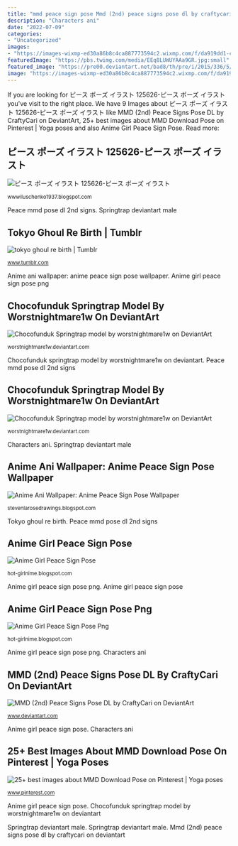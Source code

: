 ```yaml
---
title: "mmd peace sign pose Mmd (2nd) peace signs pose dl by craftycari on deviantart"
description: "Characters ani"
date: "2022-07-09"
categories:
- "Uncategorized"
images:
- "https://images-wixmp-ed30a86b8c4ca887773594c2.wixmp.com/f/da919dd1-c347-49d8-ab8c-47c48065edd2/dd72p1x-10145059-0602-49ee-85ab-00303168d70b.png?token=eyJ0eXAiOiJKV1QiLCJhbGciOiJIUzI1NiJ9.eyJzdWIiOiJ1cm46YXBwOjdlMGQxODg5ODIyNjQzNzNhNWYwZDQxNWVhMGQyNmUwIiwiaXNzIjoidXJuOmFwcDo3ZTBkMTg4OTgyMjY0MzczYTVmMGQ0MTVlYTBkMjZlMCIsIm9iaiI6W1t7InBhdGgiOiJcL2ZcL2RhOTE5ZGQxLWMzNDctNDlkOC1hYjhjLTQ3YzQ4MDY1ZWRkMlwvZGQ3MnAxeC0xMDE0NTA1OS0wNjAyLTQ5ZWUtODVhYi0wMDMwMzE2OGQ3MGIucG5nIn1dXSwiYXVkIjpbInVybjpzZXJ2aWNlOmZpbGUuZG93bmxvYWQiXX0.Di4qcPlB35vPcTTo-eL_xGIJaZqGMIUG1n9gwaJ96ts"
featuredImage: "https://pbs.twimg.com/media/EEq8LUWUYAAa9GR.jpg:small"
featured_image: "https://pre00.deviantart.net/bad8/th/pre/i/2015/336/5/1/chocofunduk_springtrap_model_by_worstnightmare1w-d9irv7g.jpg"
image: "https://images-wixmp-ed30a86b8c4ca887773594c2.wixmp.com/f/da919dd1-c347-49d8-ab8c-47c48065edd2/dd72p1x-10145059-0602-49ee-85ab-00303168d70b.png?token=eyJ0eXAiOiJKV1QiLCJhbGciOiJIUzI1NiJ9.eyJzdWIiOiJ1cm46YXBwOjdlMGQxODg5ODIyNjQzNzNhNWYwZDQxNWVhMGQyNmUwIiwiaXNzIjoidXJuOmFwcDo3ZTBkMTg4OTgyMjY0MzczYTVmMGQ0MTVlYTBkMjZlMCIsIm9iaiI6W1t7InBhdGgiOiJcL2ZcL2RhOTE5ZGQxLWMzNDctNDlkOC1hYjhjLTQ3YzQ4MDY1ZWRkMlwvZGQ3MnAxeC0xMDE0NTA1OS0wNjAyLTQ5ZWUtODVhYi0wMDMwMzE2OGQ3MGIucG5nIn1dXSwiYXVkIjpbInVybjpzZXJ2aWNlOmZpbGUuZG93bmxvYWQiXX0.Di4qcPlB35vPcTTo-eL_xGIJaZqGMIUG1n9gwaJ96ts"
---
```


If you are looking for ピース ポーズ イラスト 125626-ピース ポーズ イラスト you've visit to the right place. We have 9 Images about ピース ポーズ イラスト 125626-ピース ポーズ イラスト like MMD (2nd) Peace Signs Pose DL by CraftyCari on DeviantArt, 25+ best images about MMD Download Pose on Pinterest | Yoga poses and also Anime Girl Peace Sign Pose. Read more:

## ピース ポーズ イラスト 125626-ピース ポーズ イラスト

![ピース ポーズ イラスト 125626-ピース ポーズ イラスト](https://pbs.twimg.com/media/EEq8LUWUYAAa9GR.jpg:small "Anime ani wallpaper: anime peace sign pose wallpaper")

<small>wwwiluschenko1937.blogspot.com</small>

Peace mmd pose dl 2nd signs. Springtrap deviantart male

## Tokyo Ghoul Re Birth | Tumblr

![tokyo ghoul re birth | Tumblr](https://66.media.tumblr.com/7b0e8779a3495d5f4de060a5d0236bd3/c36a674b4eb3cdba-c6/s500x750/d51d8987f828fa13eb33d3347ada17c2dbe83cfe.png "Anime ani wallpaper: anime peace sign pose wallpaper")

<small>www.tumblr.com</small>

Anime ani wallpaper: anime peace sign pose wallpaper. Anime girl peace sign pose png

## Chocofunduk Springtrap Model By Worstnightmare1w On DeviantArt

![Chocofunduk Springtrap model by worstnightmare1w on DeviantArt](http://img02.deviantart.net/85dc/i/2015/336/5/1/chocofunduk_springtrap_model_by_worstnightmare1w-d9irv7g.jpg "Peace mmd pose dl 2nd signs")

<small>worstnightmare1w.deviantart.com</small>

Chocofunduk springtrap model by worstnightmare1w on deviantart. Peace mmd pose dl 2nd signs

## Chocofunduk Springtrap Model By Worstnightmare1w On DeviantArt

![Chocofunduk Springtrap model by worstnightmare1w on DeviantArt](https://pre00.deviantart.net/bad8/th/pre/i/2015/336/5/1/chocofunduk_springtrap_model_by_worstnightmare1w-d9irv7g.jpg "Chocofunduk springtrap model by worstnightmare1w on deviantart")

<small>worstnightmare1w.deviantart.com</small>

Characters ani. Springtrap deviantart male

## Anime Ani Wallpaper: Anime Peace Sign Pose Wallpaper

![Anime Ani Wallpaper: Anime Peace Sign Pose Wallpaper](https://p1.hiclipart.com/preview/134/864/3/anime-icon-25-new-game-v2-purple-haired-female-anime-character-making-peace-sign.jpg "Springtrap deviantart male")

<small>stevenlarosedrawings.blogspot.com</small>

Tokyo ghoul re birth. Peace mmd pose dl 2nd signs

## Anime Girl Peace Sign Pose

![Anime Girl Peace Sign Pose](https://image.shutterstock.com/image-vector/woman-catching-sunlight-superhero-pose-260nw-1465098260.jpg "Characters ani")

<small>hot-girlnime.blogspot.com</small>

Anime girl peace sign pose png. Anime girl peace sign pose

## Anime Girl Peace Sign Pose Png

![Anime Girl Peace Sign Pose Png](https://lh3.googleusercontent.com/proxy/RAGYRKCY6yIFfDoMBqG_wdjL5e9M_c1GK2EN9E5QXi4OeBmLO4TlrPnEPvwBGHhSh3krV5r8iDmFiT89rxxBaM3sQE5kpO_t=w1200-h630-p-k-no-nu "Springtrap deviantart male")

<small>hot-girlnime.blogspot.com</small>

Anime girl peace sign pose png. Characters ani

## MMD (2nd) Peace Signs Pose DL By CraftyCari On DeviantArt

![MMD (2nd) Peace Signs Pose DL by CraftyCari on DeviantArt](https://images-wixmp-ed30a86b8c4ca887773594c2.wixmp.com/f/da919dd1-c347-49d8-ab8c-47c48065edd2/dd72p1x-10145059-0602-49ee-85ab-00303168d70b.png?token=eyJ0eXAiOiJKV1QiLCJhbGciOiJIUzI1NiJ9.eyJzdWIiOiJ1cm46YXBwOjdlMGQxODg5ODIyNjQzNzNhNWYwZDQxNWVhMGQyNmUwIiwiaXNzIjoidXJuOmFwcDo3ZTBkMTg4OTgyMjY0MzczYTVmMGQ0MTVlYTBkMjZlMCIsIm9iaiI6W1t7InBhdGgiOiJcL2ZcL2RhOTE5ZGQxLWMzNDctNDlkOC1hYjhjLTQ3YzQ4MDY1ZWRkMlwvZGQ3MnAxeC0xMDE0NTA1OS0wNjAyLTQ5ZWUtODVhYi0wMDMwMzE2OGQ3MGIucG5nIn1dXSwiYXVkIjpbInVybjpzZXJ2aWNlOmZpbGUuZG93bmxvYWQiXX0.Di4qcPlB35vPcTTo-eL_xGIJaZqGMIUG1n9gwaJ96ts "Anime girl peace sign pose")

<small>www.deviantart.com</small>

Anime girl peace sign pose. Characters ani

## 25+ Best Images About MMD Download Pose On Pinterest | Yoga Poses

![25+ best images about MMD Download Pose on Pinterest | Yoga poses](https://s-media-cache-ak0.pinimg.com/736x/c8/c3/0b/c8c30b201fd59a5a478f00b59047dc1d--art.jpg "Tokyo ghoul re birth")

<small>www.pinterest.com</small>

Anime girl peace sign pose. Chocofunduk springtrap model by worstnightmare1w on deviantart

Springtrap deviantart male. Springtrap deviantart male. Mmd (2nd) peace signs pose dl by craftycari on deviantart
